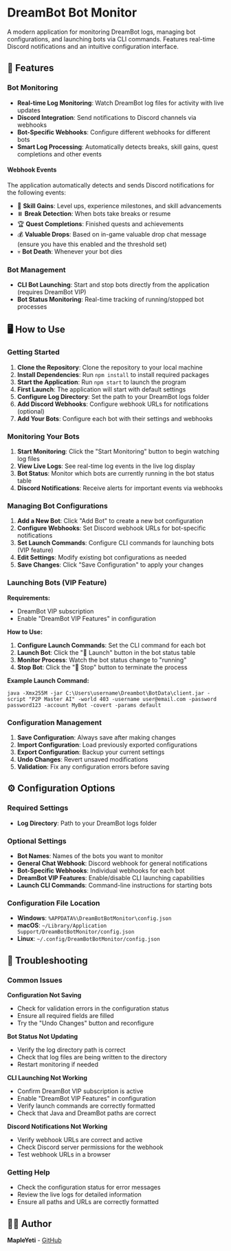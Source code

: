# DreamBot Bot Monitor

A modern application for monitoring DreamBot logs, managing bot configurations, and launching bots via CLI commands. Features real-time Discord notifications and an intuitive configuration interface.

## 🚀 Features

### **Bot Monitoring**

- **Real-time Log Monitoring**: Watch DreamBot log files for activity with live updates
- **Discord Integration**: Send notifications to Discord channels via webhooks
- **Bot-Specific Webhooks**: Configure different webhooks for different bots
- **Smart Log Processing**: Automatically detects breaks, skill gains, quest completions and other events

#### **Webhook Events**

The application automatically detects and sends Discord notifications for the following events:

- 🎯 **Skill Gains**: Level ups, experience milestones, and skill advancements
- ⏸️ **Break Detection**: When bots take breaks or resume
- 🏆 **Quest Completions**: Finished quests and achievements
- 💰 **Valuable Drops**: Based on in-game valuable drop chat message (ensure you have this enabled and the threshold set)
- 💀 **Bot Death**: Whenever your bot dies

### **Bot Management**

- **CLI Bot Launching**: Start and stop bots directly from the application (requires DreamBot VIP)
- **Bot Status Monitoring**: Real-time tracking of running/stopped bot processes

## 🖥️ How to Use

### **Getting Started**

1. **Clone the Repository**: Clone the repository to your local machine
2. **Install Dependencies**: Run `npm install` to install required packages
3. **Start the Application**: Run `npm start` to launch the program
4. **First Launch**: The application will start with default settings
5. **Configure Log Directory**: Set the path to your DreamBot logs folder
6. **Add Discord Webhooks**: Configure webhook URLs for notifications (optional)
7. **Add Your Bots**: Configure each bot with their settings and webhooks

### **Monitoring Your Bots**

1. **Start Monitoring**: Click the "Start Monitoring" button to begin watching log files
2. **View Live Logs**: See real-time log events in the live log display
3. **Bot Status**: Monitor which bots are currently running in the bot status table
4. **Discord Notifications**: Receive alerts for important events via webhooks

### **Managing Bot Configurations**

1. **Add a New Bot**: Click "Add Bot" to create a new bot configuration
2. **Configure Webhooks**: Set Discord webhook URLs for bot-specific notifications
3. **Set Launch Commands**: Configure CLI commands for launching bots (VIP feature)
4. **Edit Settings**: Modify existing bot configurations as needed
5. **Save Changes**: Click "Save Configuration" to apply your changes

### **Launching Bots (VIP Feature)**

**Requirements:**

- DreamBot VIP subscription
- Enable "DreamBot VIP Features" in configuration

**How to Use:**

1. **Configure Launch Commands**: Set the CLI command for each bot
2. **Launch Bot**: Click the "🚀 Launch" button in the bot status table
3. **Monitor Process**: Watch the bot status change to "running"
4. **Stop Bot**: Click the "🛑 Stop" button to terminate the process

**Example Launch Command:**

```
java -Xmx255M -jar C:\Users\username\Dreambot\BotData\client.jar -script "P2P Master AI" -world 403 -username user@email.com -password password123 -account MyBot -covert -params default
```

### **Configuration Management**

1. **Save Configuration**: Always save after making changes
2. **Import Configuration**: Load previously exported configurations
3. **Export Configuration**: Backup your current settings
4. **Undo Changes**: Revert unsaved modifications
5. **Validation**: Fix any configuration errors before saving

## ⚙️ Configuration Options

### **Required Settings**

- **Log Directory**: Path to your DreamBot logs folder

### **Optional Settings**

- **Bot Names**: Names of the bots you want to monitor
- **General Chat Webhook**: Discord webhook for general notifications
- **Bot-Specific Webhooks**: Individual webhooks for each bot
- **DreamBot VIP Features**: Enable/disable CLI launching capabilities
- **Launch CLI Commands**: Command-line instructions for starting bots

### **Configuration File Location**

- **Windows**: `%APPDATA%\DreamBotBotMonitor\config.json`
- **macOS**: `~/Library/Application Support/DreamBotBotMonitor/config.json`
- **Linux**: `~/.config/DreamBotBotMonitor/config.json`

## 🔧 Troubleshooting

### **Common Issues**

**Configuration Not Saving**

- Check for validation errors in the configuration status
- Ensure all required fields are filled
- Try the "Undo Changes" button and reconfigure

**Bot Status Not Updating**

- Verify the log directory path is correct
- Check that log files are being written to the directory
- Restart monitoring if needed

**CLI Launching Not Working**

- Confirm DreamBot VIP subscription is active
- Enable "DreamBot VIP Features" in configuration
- Verify launch commands are correctly formatted
- Check that Java and DreamBot paths are correct

**Discord Notifications Not Working**

- Verify webhook URLs are correct and active
- Check Discord server permissions for the webhook
- Test webhook URLs in a browser

### **Getting Help**

- Check the configuration status for error messages
- Review the live logs for detailed information
- Ensure all paths and URLs are correctly formatted

## 👨‍💻 Author

**MapleYeti** - [GitHub](https://github.com/MapleYeti)
